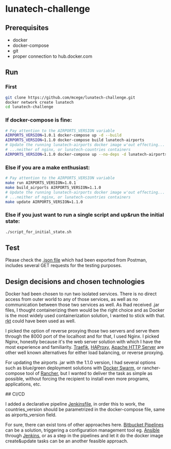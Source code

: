 # lunatech-challenge

## Prerequisites

- docker<br/>
- docker-compose<br/>
- git<br/>
- proper connection to hub.docker.com

## Run

### First

```bash
git clone https://github.com/mcege/lunatech-challenge.git
docker network create lunatech
cd lunatech-challenge
```

### If docker-compose is fine:

```bash
# Pay attention to the AIRPORTS_VERSION variable
AIRPORTS_VERSION=1.0.1 docker-compose up -d --build
AIRPORTS_VERSION=1.1.0 docker-compose build lunatech-airports
# Update the running lunatech-airports docker image w'out effecting... 
# ...neither of nginx, or lunatech-countries containers
AIRPORTS_VERSION=1.1.0 docker-compose up --no-deps -d lunatech-airports
```

### Else if you are a make enthusiast:

```bash
# Pay attention to the AIRPORTS_VERSION variable
make run AIRPORTS_VERSION=1.0.1
make build_airports AIRPORTS_VERSION=1.1.0
# Update the running lunatech-airports docker image w'out effecting...
# ...neither of nginx, or lunatech-countries containers
make update AIRPORTS_VERSION=1.1.0
```

### Else if you just want to run a single script and up&run the initial state:
```bash
./script_for_initial_state.sh
```

## Test

Please check the [.json file](https://github.com/mcege/lunatech-challenge/blob/master/lunatech.postman_collection.json) which had been exported from Postman, includes several GET requests for the testing purposes.

## Design decisions and chosen technologies

Docker had been chosen to run two isolated services. There is no direct access from outer world to any of those services, as well as no communication between those two services as well. As Ihad received .jar files, I thought containerizing them would be the right choice and as Docker is the most widely used containerization solution, I wanted to stick with that. [rkt](https://coreos.com/rkt/) could have been used as well.

I picked the option of reverse proxying those two servers and serve them through the 8000 port of the localhost and for that, I used Nginx. I picked Nginx, honestly because it's the web server solution with which I have the most experience and familiarity. [Traefik](https://traefik.io), [HAProxy](http://www.haproxy.org), [Apache HTTP Server](https://httpd.apache.org) are other well known alternatives for either load balancing, or reverse proxying.

For updating the airports .jar with the 1.1.0 version, I had several options such as blue/green deployment solutions with [Docker Swarm](https://docs.docker.com/engine/swarm/), or rancher-compose tool of [Rancher](https://rancher.com), but I wanted to deliver the task as simple as possible, without forcing the recipient to install even more programs, applications, etc.  

## CI/CD

I added a declarative pipeline [Jenkinsfile](https://github.com/mcege/lunatech-challenge/blob/master/Jenkinsfile), in order this to work, the countries_version should be parametrized in the docker-compose file, same as airports_version field.  

For sure, there can exist tons of other approaches here. [Bitbucket Pipelines](https://bitbucket.org/product/features/pipelines) can be a solution, triggering a configuration management tool eg. [Ansible](https://www.ansible.com) through [Jenkins](https://jenkins.io), or as a step in the pipelines and let it do the docker image create&update tasks can be an another feasible approach. 
